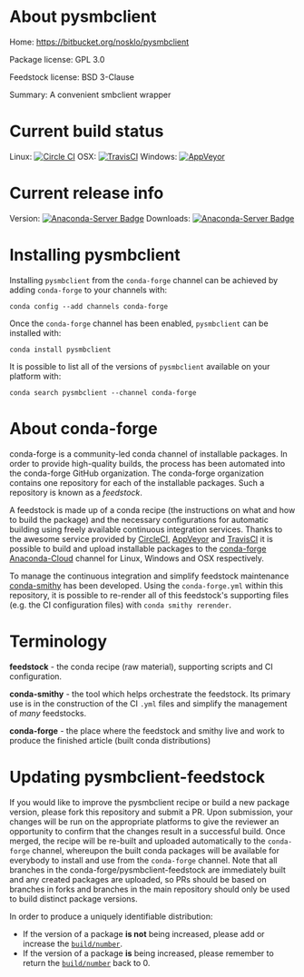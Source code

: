 About pysmbclient
=================

Home: https://bitbucket.org/nosklo/pysmbclient

Package license: GPL 3.0

Feedstock license: BSD 3-Clause

Summary: A convenient smbclient wrapper



Current build status
====================

Linux: [![Circle CI](https://circleci.com/gh/conda-forge/pysmbclient-feedstock.svg?style=shield)](https://circleci.com/gh/conda-forge/pysmbclient-feedstock)
OSX: [![TravisCI](https://travis-ci.org/conda-forge/pysmbclient-feedstock.svg?branch=master)](https://travis-ci.org/conda-forge/pysmbclient-feedstock)
Windows: [![AppVeyor](https://ci.appveyor.com/api/projects/status/github/conda-forge/pysmbclient-feedstock?svg=True)](https://ci.appveyor.com/project/conda-forge/pysmbclient-feedstock/branch/master)

Current release info
====================
Version: [![Anaconda-Server Badge](https://anaconda.org/conda-forge/pysmbclient/badges/version.svg)](https://anaconda.org/conda-forge/pysmbclient)
Downloads: [![Anaconda-Server Badge](https://anaconda.org/conda-forge/pysmbclient/badges/downloads.svg)](https://anaconda.org/conda-forge/pysmbclient)

Installing pysmbclient
======================

Installing `pysmbclient` from the `conda-forge` channel can be achieved by adding `conda-forge` to your channels with:

```
conda config --add channels conda-forge
```

Once the `conda-forge` channel has been enabled, `pysmbclient` can be installed with:

```
conda install pysmbclient
```

It is possible to list all of the versions of `pysmbclient` available on your platform with:

```
conda search pysmbclient --channel conda-forge
```


About conda-forge
=================

conda-forge is a community-led conda channel of installable packages.
In order to provide high-quality builds, the process has been automated into the
conda-forge GitHub organization. The conda-forge organization contains one repository
for each of the installable packages. Such a repository is known as a *feedstock*.

A feedstock is made up of a conda recipe (the instructions on what and how to build
the package) and the necessary configurations for automatic building using freely
available continuous integration services. Thanks to the awesome service provided by
[CircleCI](https://circleci.com/), [AppVeyor](http://www.appveyor.com/)
and [TravisCI](https://travis-ci.org/) it is possible to build and upload installable
packages to the [conda-forge](https://anaconda.org/conda-forge)
[Anaconda-Cloud](http://docs.anaconda.org/) channel for Linux, Windows and OSX respectively.

To manage the continuous integration and simplify feedstock maintenance
[conda-smithy](http://github.com/conda-forge/conda-smithy) has been developed.
Using the ``conda-forge.yml`` within this repository, it is possible to re-render all of
this feedstock's supporting files (e.g. the CI configuration files) with ``conda smithy rerender``.


Terminology
===========

**feedstock** - the conda recipe (raw material), supporting scripts and CI configuration.

**conda-smithy** - the tool which helps orchestrate the feedstock.
                   Its primary use is in the construction of the CI ``.yml`` files
                   and simplify the management of *many* feedstocks.

**conda-forge** - the place where the feedstock and smithy live and work to
                  produce the finished article (built conda distributions)


Updating pysmbclient-feedstock
==============================

If you would like to improve the pysmbclient recipe or build a new
package version, please fork this repository and submit a PR. Upon submission,
your changes will be run on the appropriate platforms to give the reviewer an
opportunity to confirm that the changes result in a successful build. Once
merged, the recipe will be re-built and uploaded automatically to the
`conda-forge` channel, whereupon the built conda packages will be available for
everybody to install and use from the `conda-forge` channel.
Note that all branches in the conda-forge/pysmbclient-feedstock are
immediately built and any created packages are uploaded, so PRs should be based
on branches in forks and branches in the main repository should only be used to
build distinct package versions.

In order to produce a uniquely identifiable distribution:
 * If the version of a package **is not** being increased, please add or increase
   the [``build/number``](http://conda.pydata.org/docs/building/meta-yaml.html#build-number-and-string).
 * If the version of a package **is** being increased, please remember to return
   the [``build/number``](http://conda.pydata.org/docs/building/meta-yaml.html#build-number-and-string)
   back to 0.
